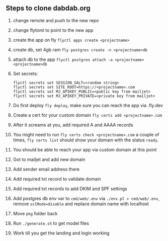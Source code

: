 ## Steps to clone dabdab.org

1. change remote and push to the new repo
2. change flytoml to point to the new app <projectname>
3. create the app on fly `flyctl apps create <projectname>`
4. create db, set 4gb ram `fly postgres create -n <projectname>db`
5. attach db to the app `flyctl postgres attach -a <projectname> <projectname>db`
6. Set secrets:

   ```
   flyctl secrets set SESSION_SALT=<random string>
   flyctl secrets set SITE_ROOT=https://<projectname>.com
   flyctl secrets set MJ_APIKEY_PUBLIC=<public key from mailjet>
   flyctl secrets set MJ_APIKEY_PRIVATE=<private key from mailjet>
   ```
7. Do first deploy `fly deploy`, make sure you can reach the app via <appname>.fly.dev
8. Create a cert for your custom domain `fly certs add <projectname>.com`
9. After it screams at you, add required A and AAAA records
10. You might need to run `fly certs check <projectname>.com` a couple of times, `fly certs list` should show your domain with the status `ready`.
11. You should be able to reach your app via custom domain at this point
12. Got to mailjet and add new domain
13. Add sender email address there
14. Add required txt record to validate domain
15. Add required txt records to add DKIM and SPF settings
16. Add postgres db env var to `cmd/web/.env` via `./env.pl > cmd/web/.env`, remove `sslMode=disable` and replace domain name with localhost
17. Move `pkg` folder back
18. Run `./generate.sh` to get model files
19. Work till you get the landing and login working
